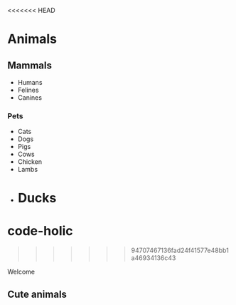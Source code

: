 <<<<<<< HEAD

# Animals

## Mammals

- Humans
- Felines
- Canines

### Pets

- Cats
- Dogs
- Pigs
- Cows
- Chicken
- Lambs
- # Ducks

# code-holic

> > > > > > > 94707467136fad24f41577e48bb1a46934136c43

Welcome
## Cute animals
